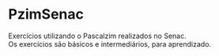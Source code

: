 # PzimSenac
Exercícios utilizando o Pascalzim realizados no Senac.<br>
Os exercícios são básicos e intermediários, para aprendizado.
